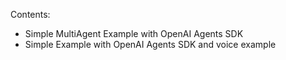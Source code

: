 Contents:
* Simple MultiAgent Example with OpenAI Agents SDK
* Simple Example with OpenAI Agents SDK and voice example
  
